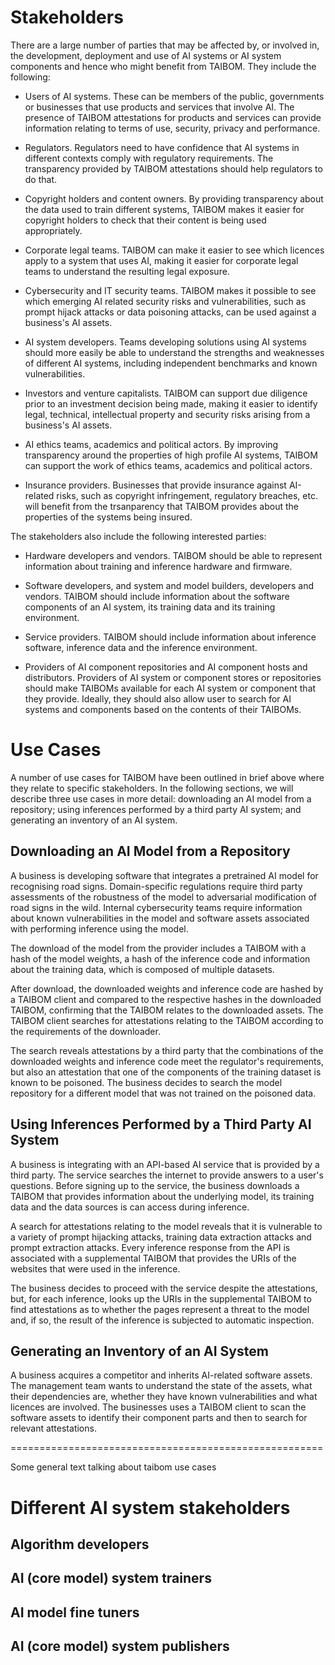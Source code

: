 # Stakeholders

There are a large number of parties that may be affected by, or involved in, the development, deployment and use of AI systems or AI system components and hence who might benefit from TAIBOM. They include the following:

* Users of AI systems. These can be members of the public, governments or businesses that use products and services that involve AI. The presence of TAIBOM attestations for products and services can provide information relating to terms of use, security, privacy and performance.

* Regulators. Regulators need to have confidence that AI systems in different contexts comply with regulatory requirements. The transparency provided by TAIBOM attestations should help regulators to do that.

* Copyright holders and content owners. By providing transparency about the data used to train different systems, TAIBOM makes it easier for copyright holders to check that their content is being used appropriately.

* Corporate legal teams. TAIBOM can make it easier to see which licences apply to a system that uses AI, making it easier for corporate legal teams to understand the resulting legal exposure.

* Cybersecurity and IT security teams. TAIBOM makes it possible to see which emerging AI related security risks and vulnerabilities, such as prompt hijack attacks or data poisoning attacks, can be used against a business's AI assets.

* AI system developers. Teams developing solutions using AI systems should more easily be able to understand the strengths and weaknesses of different AI systems, including independent benchmarks and known vulnerabilities.

* Investors and venture capitalists. TAIBOM can support due diligence prior to an investment decision being made, making it easier to identify legal, technical, intellectual property and security risks arising from a business's AI assets.

* AI ethics teams, academics and political actors. By improving transparency around the properties of high profile AI systems, TAIBOM can support the work of ethics teams, academics and political actors.

* Insurance providers. Businesses that provide insurance against AI-related risks, such as copyright infringement, regulatory breaches, etc. will benefit from the trsanparency that TAIBOM provides about the properties of the systems being insured.

The stakeholders also include the following interested parties:

* Hardware developers and vendors. TAIBOM should be able to represent information about training and inference hardware and firmware.

* Software developers, and system and model builders, developers and vendors. TAIBOM should include information about the software components of an AI system, its training data and its training environment.

* Service providers. TAIBOM should include information about inference software, inference data and the inference environment.

* Providers of AI component repositories and AI component hosts and distributors. Providers of AI system or component stores or repositories should make TAIBOMs available for each AI system or component that they provide. Ideally, they should also allow user to search for AI systems and components based on the contents of their TAIBOMs.


# Use Cases

A number of use cases for TAIBOM have been outlined in brief above where they relate to specific stakeholders. In the following sections, we will describe three use cases in more detail: downloading an AI model from a repository; using inferences performed by a third party AI system; and generating an inventory of an AI system.


## Downloading an AI Model from a Repository

A business is developing software that integrates a pretrained AI model for recognising road signs. Domain-specific regulations require third party assessments of the robustness of the model to adversarial modification of road signs in the wild. Internal cybersecurity teams require information about known vulnerabilities in the model and software assets associated with performing inference using the model.

The download of the model from the provider includes a TAIBOM with a hash of the model weights, a hash of the inference code and information about the training data, which is composed of multiple datasets.

After download, the downloaded weights and inference code are hashed by a TAIBOM client and compared to the respective hashes in the downloaded TAIBOM, confirming that the TAIBOM relates to the downloaded assets. The TAIBOM client searches for attestations relating to the TAIBOM according to the requirements of the downloader.

The search reveals attestations by a third party that the combinations of the downloaded weights and inference code meet the regulator's requirements, but also an attestation that one of the components of the training dataset is known to be poisoned. The business decides to search the model repository for a different model that was not trained on the poisoned data.


## Using Inferences Performed by a Third Party AI System

A business is integrating with an API-based AI service that is provided by a third party. The service searches the internet to provide answers to a user's questions. Before signing up to the service, the business downloads a TAIBOM that provides information about the underlying model, its training data and the data sources is can access during inference.

A search for attestations relating to the model reveals that it is vulnerable to a variety of prompt hijacking attacks, training data extraction attacks and prompt extraction attacks. Every inference response from the API is associated with a supplemental TAIBOM that provides the URIs of the websites that were used in the inference.

The business decides to proceed with the service despite the attestations, but, for each inference, looks up the URIs in the supplemental TAIBOM to find attestations as to whether the pages represent a threat to the model and, if so, the result of the inference is subjected to automatic inspection.


## Generating an Inventory of an AI System

A business acquires a competitor and inherits AI-related software assets. The management team wants to understand the state of the assets, what their dependencies are, whether they have known vulnerabilities and what licences are involved. The businesses uses a TAIBOM client to scan the software assets to identify their component parts and then to search for relevant attestations.

======================================================

Some general text talking about taibom use cases




# Different AI system stakeholders



## Algorithm developers



## AI (core model) system trainers



## AI model fine tuners



## AI (core model) system publishers